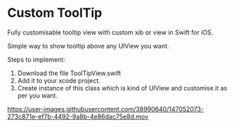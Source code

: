 # Custom ToolTip
Fully customisable tooltip view with custom xib or view in Swift for iOS.

Simple way to show tooltip above any UIView you want.

Steps to implement:

1. Download the file ToolTipView.swift
2. Add it to your xcode project.
3. Create instance of this class which is kind of UIView and customise it as per you want.

https://user-images.githubusercontent.com/38990640/147052073-273c871e-ef7b-4492-9a8b-4e86dac75e8d.mov

